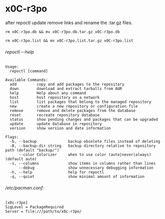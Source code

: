 # x0C-r3po

after repoctl update remove links and rename the .tar.gz files.  

`
rm x0C-r3po.db && mv x0C-r3po.db.tar.gz x0C-r3po.db  
`  

`
rm x0C-r3po.list && mv x0C-r3po.list.tar.gz x0C-r3po.list  
`

###### repoctl --help
```
Usage:
  repoctl [command]

Available Commands:
  add         copy and add packages to the repository
  down        download and extract tarballs from AUR
  help        Help about any command
  host        host repository on a network
  list        list packages that belong to the managed repository
  new         create a new repository or configuration file
  remove      remove and delete packages from the database
  reset       recreate repository database
  status      show pending changes and packages that can be upgraded
  update      update database in repository
  version     show version and date information

Flags:
  -b, --backup              backup obsolete files instead of deleting
  -B, --backup-dir string   backup directory relative to repository path (default "backup/")
      --color Colorizer     when to use color (auto|never|always) (default auto)
  -s, --columns             show items in columns rather than lines
      --debug               show unnecessary debugging information
  -h, --help                help for repoctl
  -q, --quiet               show minimal amount of information

```
###### /etc/pacman.conf:
```
[x0c-r3po]  
SigLevel = PackageRequired  
Server = file:///path/to/x0c-r3po/
```
